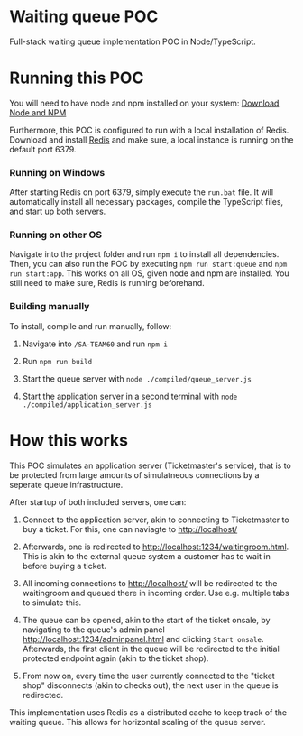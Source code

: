 
# Waiting queue POC
Full-stack waiting queue implementation POC in Node/TypeScript.

# Running this POC
You will need to have node and npm installed on your system:
[Download Node and NPM](https://nodejs.org/en/download/)

Furthermore, this POC is configured to run with a local installation of Redis. Download and install [Redis](https://redis.io/docs/getting-started/) and make sure, a local instance is running on the default port 6379.

### Running on Windows
After starting Redis on port 6379, simply execute the `run.bat` file. It will automatically install all necessary packages, compile the TypeScript files, and start up both servers.

### Running on other OS
Navigate into the project folder and run `npm i` to install all dependencies.
Then, you can also run the POC by executing `npm run start:queue` and `npm run start:app`. This works on all OS, given node and npm are installed. You still need to make sure, Redis is running beforehand.

### Building manually
To install, compile and run manually, follow:

1. Navigate into `/SA-TEAM60` and run `npm i`

2. Run `npm run build`

3. Start the queue server with `node ./compiled/queue_server.js`

4. Start the application server in a second terminal with `node ./compiled/application_server.js`

# How this works
This POC simulates an application server (Ticketmaster's service), that is to be protected from large amounts of simulatneous connections by a seperate queue infrastructure.

After startup of both included servers, one can:

1. Connect to the application server, akin to connecting to Ticketmaster to buy a ticket. For this, one can naviagte to [http://localhost/](http://localhost/)

2. Afterwards, one is redirected to [http://localhost:1234/waitingroom.html](http://localhost:1234/waitingroom.html). This is akin to the external queue system a customer has to wait in before buying a ticket.

3. All incoming connections to [http://localhost/](http://localhost/) will be redirected to the waitingroom and queued there in incoming order. Use e.g. multiple tabs to simulate this.

4. The queue can be opened, akin to the start of the ticket onsale, by navigating to the queue's admin panel [http://localhost:1234/adminpanel.html](http://localhost:1234/adminpanel.html) and clicking `Start onsale`. Afterwards, the first client in the queue will be redirected to the initial protected endpoint again (akin to the ticket shop).

5. From now on, every time the user currently connected to the "ticket shop" disconnects (akin to checks out), the next user in the queue is redirected.

This implementation uses Redis as a distributed cache to keep track of the waiting queue. This allows for horizontal scaling of the queue server.